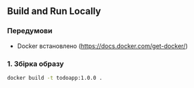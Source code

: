## Build and Run Locally

### Передумови
- Docker встановлено (https://docs.docker.com/get-docker/)

### 1. Збірка образу
```bash
docker build -t todoapp:1.0.0 .